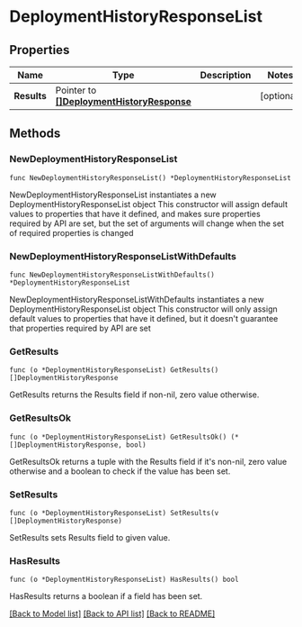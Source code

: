 # DeploymentHistoryResponseList

## Properties

Name | Type | Description | Notes
------------ | ------------- | ------------- | -------------
**Results** | Pointer to [**[]DeploymentHistoryResponse**](DeploymentHistoryResponse.md) |  | [optional] 

## Methods

### NewDeploymentHistoryResponseList

`func NewDeploymentHistoryResponseList() *DeploymentHistoryResponseList`

NewDeploymentHistoryResponseList instantiates a new DeploymentHistoryResponseList object
This constructor will assign default values to properties that have it defined,
and makes sure properties required by API are set, but the set of arguments
will change when the set of required properties is changed

### NewDeploymentHistoryResponseListWithDefaults

`func NewDeploymentHistoryResponseListWithDefaults() *DeploymentHistoryResponseList`

NewDeploymentHistoryResponseListWithDefaults instantiates a new DeploymentHistoryResponseList object
This constructor will only assign default values to properties that have it defined,
but it doesn't guarantee that properties required by API are set

### GetResults

`func (o *DeploymentHistoryResponseList) GetResults() []DeploymentHistoryResponse`

GetResults returns the Results field if non-nil, zero value otherwise.

### GetResultsOk

`func (o *DeploymentHistoryResponseList) GetResultsOk() (*[]DeploymentHistoryResponse, bool)`

GetResultsOk returns a tuple with the Results field if it's non-nil, zero value otherwise
and a boolean to check if the value has been set.

### SetResults

`func (o *DeploymentHistoryResponseList) SetResults(v []DeploymentHistoryResponse)`

SetResults sets Results field to given value.

### HasResults

`func (o *DeploymentHistoryResponseList) HasResults() bool`

HasResults returns a boolean if a field has been set.


[[Back to Model list]](../README.md#documentation-for-models) [[Back to API list]](../README.md#documentation-for-api-endpoints) [[Back to README]](../README.md)


